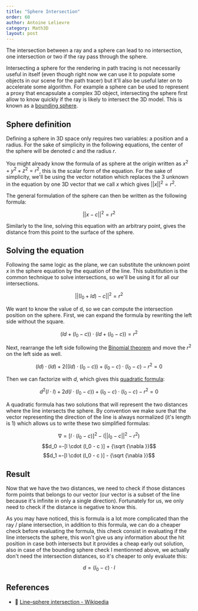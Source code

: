 ```yaml
---
title: "Sphere Intersection"
order: 60
author: Antoine Lelievre
category: Math3D 
layout: post
---
```


The intersection between a ray and a sphere can lead to no intersection, one intersection or two if the ray pass through the sphere.

Intersecting a sphere for the rendering in path tracing is not necessarily useful in itself (even though right now we can use it to populate some objects in our scene for the path tracer) but it'll also be useful later on to accelerate some algorithm. For example a sphere can be used to represent a proxy that encapsulate a complex 3D object, intersecting the sphere first allow to know quickly if the ray is likely to intersect the 3D model. This is known as a [bounding sphere](https://en.wikipedia.org/wiki/Bounding_sphere).

## Sphere definition

Defining a sphere in 3D space only requires two variables: a position and a radius. For the sake of simplicity in the following equations, the center of the sphere will be denoted $c$ and the radius $r$.

You might already know the formula of as sphere at the origin written as $x^2 + y^2 + z^2 = r^2$, this is the scalar form of the equation. For the sake of simplicity, we'll be using the vector notation which replaces the 3 unknown in the equation by one 3D vector that we call $x$ which gives $||x||^2 = r^2$.

The general formulation of the sphere can then be written as the following formula:

$$|| x - c ||^2 = r^2$$

Similarly to the line, solving this equation with an arbitrary point, gives the distance from this point to the surface of the sphere.

## Solving the equation

Following the same logic as the plane, we can substitute the unknown point $x$ in the sphere equation by the equation of the line. This substitution is the common technique to solve intersections, so we'll be using it for all our intersections.

$$|| (l_0 + ld) - c ||^2 = r^2$$

We want to know the value of d, so we can compute the intersection position on the sphere. First, we can expand the formula by rewriting the left side without the square.

$$(ld + (l_0 - c)) \cdot (ld + (l_0 - c)) = r^2$$

Next, rearrange the left side following the [Binomial theorem](https://en.wikipedia.org/wiki/Binomial_theorem) and move the $r^2$ on the left side as well.

$$(ld) \cdot (ld) + 2((ld) \cdot (l_0 - c)) + (l_0 - c) \cdot (l_0 - c) - r^2 = 0$$

Then we can factorize with $d$, which gives this [quadratic formula](https://en.wikipedia.org/wiki/Quadratic_formula):

$$d^2(l \cdot l) + 2d(l \cdot (l_0 - c)) + (l_0 - c) \cdot (l_0 - c) - r^2 = 0$$

A quadratic formula has two solutions that will represent the two distances where the line intersects the sphere. By convention we make sure that the vector representing the direction of the line is always normalized (it's length is 1) which allows us to write these two simplified formulas:

$$\nabla =[l \cdot (l_0 - c )]^{2}-(|| l_0 -c || ^{2}-r^{2})$$
$$d_0 =-[l \cdot (l_0 - c )] + {\sqrt {\nabla }}$$
$$d_1 =-[l \cdot (l_0 - c )] - {\sqrt {\nabla }}$$

## Result

Now that we have the two distances, we need to check if those distances form points that belongs to our vector (our vector is a subset of the line because it's infinite in only a single direction). Fortunately for us, we only need to check if the distance is negative to know this.

As you may have noticed, this is formula is a lot more complicated than the ray / plane intersection, in addition to this formula, we can do a cheaper check before evaluating the formula, this check consist in evaluating if the line intersects the sphere, this won't give us any information about the hit position in case both intersects but it provides a cheap early out solution, also in case of the bounding sphere check I mentionned above, we actually don't need the intersection distances, so it's cheaper to only evaluate this:

$$d = (l_0 - c) \cdot l $$

## References

- 📄 [Line–sphere intersection - Wikipedia](https://en.wikipedia.org/wiki/Line%E2%80%93sphere_intersection)
